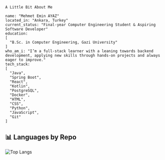```text
A Little Bit About Me

name: "Mehmet Emin AYAZ"
located_in: "Ankara, Turkey"
current_status: "Final-year Computer Engineering Student & Aspiring Software Developer"
education:
[
  "B.Sc. in Computer Engineering, Gazi University"
]
who_am_i: "I’m a full-stack learner with a leaning towards backend development, applying new skills through hands-on projects and always eager to improve."
tech_stack:
[
  "Java",
  "Spring Boot",
  "React",
  "Kotlin",
  "PostgreSQL",
  "Docker",
  "HTML",
  "CSS",
  "Python",
  "JavaScript",
  "Git"
]
```  

## 📊 Languages by Repo

![Top Langs](https://github-readme-stats.vercel.app/api/top-langs/?username=MehmetEminAYAZ&layout=compact&langs_count=8)
